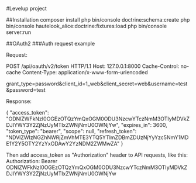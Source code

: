 #Levelup project

##Installation
composer install
php bin/console doctrine:schema:create
php bin/console hautelook_alice:doctrine:fixtures:load
php bin/console server:run

##OAuth2
###Auth request example

Request:

POST /api/oauth/v2/token HTTP/1.1
Host: 127.0.0.1:8000
Cache-Control: no-cache
Content-Type: application/x-www-form-urlencoded

grant_type=password&client_id=1_web&client_secret=web&username=test&password=test

Response:

{
  "access_token": "ODNlZWFkNzI0OGEzOTQzYmQxOGM0ODU3NzcwYTczNmM3OTIyMDVkZDJlYWY3Y2ZjNzUyMTIxZWNjNmU0OWNjYw",
  "expires_in": 3600,
  "token_type": "bearer",
  "scope": null,
  "refresh_token": "NDVlZWIzNGZhNWRjZmVhMTE3YTQ5YTlmZDBmZDUzNjYyYzc5NmY1MDE1Y2Y5OTY2YzYxODAwY2YzNDM2ZWMwZA"
}

Then add access_token as "Authorization" header to API requests, like this:
Authorization: Bearer ODNlZWFkNzI0OGEzOTQzYmQxOGM0ODU3NzcwYTczNmM3OTIyMDVkZDJlYWY3Y2ZjNzUyMTIxZWNjNmU0OWNjYw
 